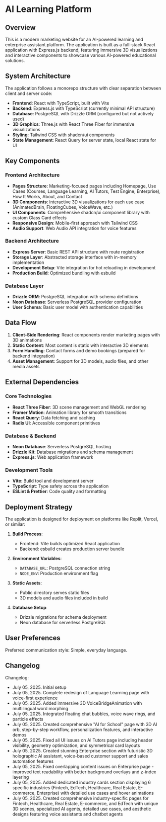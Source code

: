 # AI Learning Platform

## Overview

This is a modern marketing website for an AI-powered learning and enterprise assistant platform. The application is built as a full-stack React application with Express.js backend, featuring immersive 3D visualizations and interactive components to showcase various AI-powered educational solutions.

## System Architecture

The application follows a monorepo structure with clear separation between client and server code:

- **Frontend**: React with TypeScript, built with Vite
- **Backend**: Express.js with TypeScript (currently minimal API structure)
- **Database**: PostgreSQL with Drizzle ORM (configured but not actively used)
- **3D Graphics**: Three.js with React Three Fiber for immersive visualizations
- **Styling**: Tailwind CSS with shadcn/ui components
- **State Management**: React Query for server state, local React state for UI

## Key Components

### Frontend Architecture
- **Pages Structure**: Marketing-focused pages including Homepage, Use Cases (Courses, Language Learning, AI Tutors, Test Engine, Enterprise), How It Works, About, and Contact
- **3D Components**: Interactive 3D visualizations for each use case (AnimatedBrain, FloatingCubes, VoiceWave, etc.)
- **UI Components**: Comprehensive shadcn/ui component library with custom Glass Card effects
- **Responsive Design**: Mobile-first approach with Tailwind CSS
- **Audio Support**: Web Audio API integration for voice features

### Backend Architecture
- **Express Server**: Basic REST API structure with route registration
- **Storage Layer**: Abstracted storage interface with in-memory implementation
- **Development Setup**: Vite integration for hot reloading in development
- **Production Build**: Optimized bundling with esbuild

### Database Layer
- **Drizzle ORM**: PostgreSQL integration with schema definitions
- **Neon Database**: Serverless PostgreSQL provider configuration
- **User Schema**: Basic user model with authentication capabilities

## Data Flow

1. **Client-Side Rendering**: React components render marketing pages with 3D animations
2. **Static Content**: Most content is static with interactive 3D elements
3. **Form Handling**: Contact forms and demo bookings (prepared for backend integration)
4. **Asset Management**: Support for 3D models, audio files, and other media assets

## External Dependencies

### Core Technologies
- **React Three Fiber**: 3D scene management and WebGL rendering
- **Framer Motion**: Animation library for smooth transitions
- **React Query**: Data fetching and caching
- **Radix UI**: Accessible component primitives

### Database & Backend
- **Neon Database**: Serverless PostgreSQL hosting
- **Drizzle Kit**: Database migrations and schema management
- **Express.js**: Web application framework

### Development Tools
- **Vite**: Build tool and development server
- **TypeScript**: Type safety across the application
- **ESLint & Prettier**: Code quality and formatting

## Deployment Strategy

The application is designed for deployment on platforms like Replit, Vercel, or similar:

1. **Build Process**: 
   - Frontend: Vite builds optimized React application
   - Backend: esbuild creates production server bundle
   
2. **Environment Variables**:
   - `DATABASE_URL`: PostgreSQL connection string
   - `NODE_ENV`: Production environment flag

3. **Static Assets**: 
   - Public directory serves static files
   - 3D models and audio files included in build

4. **Database Setup**:
   - Drizzle migrations for schema deployment
   - Neon database for serverless PostgreSQL

## User Preferences

Preferred communication style: Simple, everyday language.

## Changelog

Changelog:
- July 05, 2025. Initial setup
- July 05, 2025. Complete redesign of Language Learning page with voice-first experience
- July 05, 2025. Added immersive 3D VoiceBridgeAnimation with multilingual word morphing
- July 05, 2025. Integrated floating chat bubbles, voice wave rings, and particle effects
- July 05, 2025. Created comprehensive "AI for School" page with 3D AI orb, step-by-step workflow, personalization features, and interactive demos
- July 05, 2025. Fixed all UI issues on AI Tutors page including header visibility, geometry optimization, and symmetrical card layouts
- July 05, 2025. Created stunning Enterprise section with futuristic 3D holographic AI assistant, voice-based customer support and sales automation features
- July 05, 2025. Fixed overlapping content issues on Enterprise page - improved text readability with better background overlays and z-index layering
- July 05, 2025. Added dedicated industry cards section displaying 6 specific industries (Fintech, EdTech, Healthcare, Real Estate, E-commerce, Enterprise) with detailed use cases and hover animations
- July 05, 2025. Created comprehensive industry-specific pages for Fintech, Healthcare, Real Estate, E-commerce, and EdTech with unique 3D scenes, specialized AI agents, detailed use cases, and aesthetic designs featuring voice assistants and chatbot agents